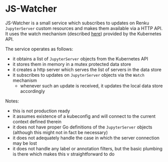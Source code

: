 # JS-Watcher

JS-Watcher is a small service which subscribes to updates on Renku
`JupyterServer` custom resources and makes them available via a HTTP API. It
uses the watch mechanism (described
[here](https://kubernetes.io/docs/reference/using-api/api-concepts/#efficient-detection-of-changes))
provided by the Kubernetes API.

The service operates as follows:
- it obtains a list of `JupyterServer` objects from the Kubernetes API
- it stores them in memory in a mutex protected data store
- it creates a http server which serves the list of servers in the data store
- it subscribes to updates on `JupyterServer` objects via the `Watch` mechanism
  - whenever such an update is received, it updates the local data store accordingly 
 
Notes:
- this is not production ready
- it assumes existence of a kubeconfig and will connect to the current context
  defined therein
- it does not have proper Go definitions of the `JupyterServer` objects
  (although this might not in fact be necessary)
- it does not adequately handle the case in which the server connection may be
  lost
- it does not handle any label or annotation filters, but the basic plumbing is
  there which makes this v straightforward to do

